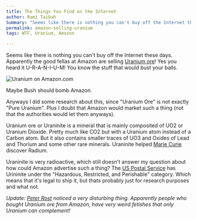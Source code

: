 ```yaml
---
title: The Things You Find on the Internet
author: Rami Taibah
Summary: "Seems like there is nothing you can't buy off the Internet these days. Apparently the good fellas at Amazon.com are selling Uranium ore! Yes you heard it U-R-A-N-I-U-M! You know the stuff that would bust your balls."
permalink: amazon-selling-uranium
tags: WTF, Uranium, Amazon

---
```


Seems like there is nothing you can't buy off the Internet these days. Apparently the good fellas at Amazon are selling [Uranium ore](http://www.amazon.com/Uranium-Ore/dp/B000796XXM)! Yes you heard it U-R-A-N-I-U-M! You know the stuff that would bust your balls.

![Uranium on Amazon.com]({filename}/images/amazon-uranium-ore.jpg)

Maybe Bush should bomb Amazon. 

Anyways I did some research about this, since "Uranium Ore" is not exactly "Pure Uranium". Plus I doubt that Amazon would market such a thing (not that the authorities would let them anyways).

Uranium ore or Uraninite is a mineral that is mainly composited of UO2 or Uranium Dioxide. Pretty much like CO2 but with a Uranium atom instead of a Carbon atom. But it also contains smaller traces of UO3 and Oxides of Lead and Thorium and some other rare minerals. Uraninite helped [Marie Curie](http://en.wikipedia.org/wiki/Maria\_Sklodowska-Curie) discover Radium.

Uraninite is very radioactive, which still doesn't answer my question about how could Amazon  advertise such a thing? The [US Postal Service](http://pe.usps.gov/text/pub52/pub52c3_024.htm) has Urininite under the "Hazardous, Restricted, and Perishable" category. Which means that it's legal to ship it, but thats probably just for research purposes and what not.

*Update: [Peter Rost](http://peterrost.blogspot.com/2007/11/amazoncom-sells-uranium.html) noticed a very disturbing thing. Apparently people who bought Uranium ore from Amazon, have very weird fetishes that only Uranium can complement!*

